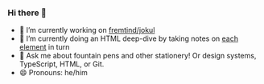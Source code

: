 ### Hi there 👋

- 🔭 I’m currently working on [fremtind/jokul](https://github.com/fremtind/jokul)
- 🌱 I’m currently doing an HTML deep-dive by taking notes on [each element](https://developer.mozilla.org/en-US/docs/Web/HTML/Element) in turn
- 💬 Ask me about fountain pens and other stationery! Or design systems, TypeScript, HTML, or Git.
- 😄 Pronouns: he/him
